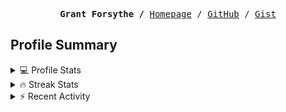 <p><pre align="center"><strong>Grant Forsythe /</strong> <a href="https://www.grantwforsythe.com/">Homepage</a> / <a href="https://github.com/grantwforsythe">GitHub</a> / <a href="https://gist.github.com/grantwforsythe">Gist</a></pre></p>
 
<h2 align="left">Profile Summary</h2>
<details>
    <summary>💻 Profile Stats</summary>
    <div align="center">
        <img alt="GitHub stats" src="https://github-readme-stats.vercel.app/api?username=grantwforsythe&count_private=true&show_icons=true&hide=stars&border_radius=7&include_all_commits=true&hide_rank=true&custom_title=Grant%27s%20GitHub%20Stats">
        <img alt="Top languages" src="https://github-readme-stats.vercel.app/api/top-langs/?username=grantwforsythe&hide=jupyter+notebook,vim+script&layout=compact&langs_count=6">
    </div>
    <p style="font-size: 11px;" align="center">
        <strong>Note:</strong> Top languages is only a metric of the languages my public code consists of and doesn't reflect experience or skill level.
    </p>
</details>

<details>
    <summary>🔥 Streak Stats</summary>
        <div align="center">
            <img alt="Streak stats" src="https://github-readme-streak-stats.herokuapp.com/?user=grantwforsythe">
        </div>
</details>

 <details>
    <summary>⚡ Recent Activity</summary>
    
  <!--START_SECTION:activity-->
1. ❌ Reopened PR [#8](https://github.com/grantwforsythe/custom-reports-for-ynab/pull/8) in [grantwforsythe/custom-reports-for-ynab](https://github.com/grantwforsythe/custom-reports-for-ynab)
2. ❌ Closed PR [#8](https://github.com/grantwforsythe/custom-reports-for-ynab/pull/8) in [grantwforsythe/custom-reports-for-ynab](https://github.com/grantwforsythe/custom-reports-for-ynab)
3. ❌ Reopened PR [#8](https://github.com/grantwforsythe/custom-reports-for-ynab/pull/8) in [grantwforsythe/custom-reports-for-ynab](https://github.com/grantwforsythe/custom-reports-for-ynab)
4. ❌ Closed PR [#8](https://github.com/grantwforsythe/custom-reports-for-ynab/pull/8) in [grantwforsythe/custom-reports-for-ynab](https://github.com/grantwforsythe/custom-reports-for-ynab)
5. ❌ Reopened PR [#8](https://github.com/grantwforsythe/custom-reports-for-ynab/pull/8) in [grantwforsythe/custom-reports-for-ynab](https://github.com/grantwforsythe/custom-reports-for-ynab)
  <!--END_SECTION:activity-->
    
 </details>
